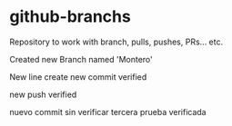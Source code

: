 # github-branchs

Repository to work with branch, pulls, pushes, PRs... etc.

Created new Branch named 'Montero'

New line
create new commit verified

new push verified

nuevo commit sin verificar
tercera prueba verificada
